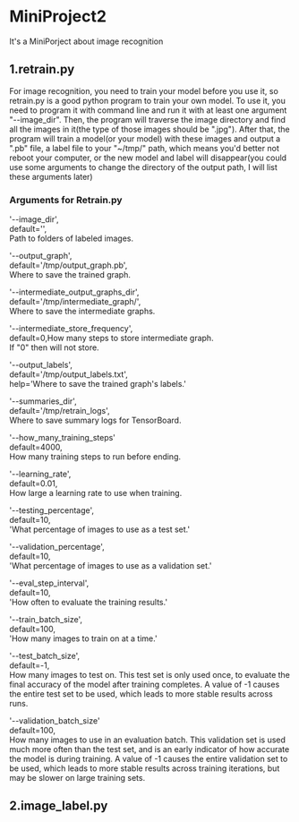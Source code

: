 # MiniProject2
It's a MiniPorject about image recognition

## 1.retrain.py
For image recognition, you need to train your model before you use it, so retrain.py is a good python program to train your own model.
To use it, you need to program it with command line and run it with at least one argument "--image_dir". Then, the program will traverse 
the image directory and find all the images in it(the type of those images should be ".jpg"). After that, the program will train a model(or your model)
with these images and output a ".pb" file, a label file to your "~/tmp/" path, which means you'd better not reboot your computer, or the
new model and label will disappear(you could use some arguments to change the directory of the output path, I will list these arguments later)
### Arguments for Retrain.py
'--image_dir',  
default='',  
Path to folders of labeled images.  
  
'--output_graph',  
default='/tmp/output_graph.pb',  
Where to save the trained graph.  
  
'--intermediate_output_graphs_dir',  
default='/tmp/intermediate_graph/',  
Where to save the intermediate graphs.  
  
'--intermediate_store_frequency',  
default=0,How many steps to store intermediate graph.   
If "0" then will not store.  
  
'--output_labels',  
default='/tmp/output_labels.txt',  
help='Where to save the trained graph\'s labels.'  
  
'--summaries_dir',  
default='/tmp/retrain_logs',  
Where to save summary logs for TensorBoard.  
  
'--how_many_training_steps'  
default=4000,  
How many training steps to run before ending.  
  
 '--learning_rate',  
  default=0.01,  
  How large a learning rate to use when training.  
    
  '--testing_percentage',  
  default=10,  
  'What percentage of images to use as a test set.'  
    
  '--validation_percentage',  
  default=10,  
  'What percentage of images to use as a validation set.'  
    
  '--eval_step_interval',  
  default=10,  
  'How often to evaluate the training results.'  
    
  '--train_batch_size',  
  default=100,  
  'How many images to train on at a time.'  
    
  '--test_batch_size',  
  default=-1,  
  How many images to test on. This test set is only used once, to evaluate
  the final accuracy of the model after training completes.
  A value of -1 causes the entire test set to be used, which leads to more
  stable results across runs.
  
  '--validation_batch_size'  
  default=100,  
  How many images to use in an evaluation batch. This validation set is
      used much more often than the test set, and is an early indicator of how
      accurate the model is during training.
      A value of -1 causes the entire validation set to be used, which leads to
      more stable results across training iterations, but may be slower on large
      training sets.
      
  ## 2.image_label.py
